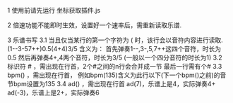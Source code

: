1 使用前请先运行  坐标获取插件.js

2 倍速功能不能即时生效，设置好一个速率后，需重新读取乐谱.
 
3 乐谱书写
    3.1 当且仅当某行的第一个字符为 ( 时，该行会以音符内容进行读取.
        (1--3-57++)0.5(4+4)3/5    含义为：
        首先弹奏1--,3-,5,7++这四个音符，时长为0.5
        然后再弹奏4+,4两个音符，时长为3/5
        (一般以一个四分音符的时长为1)
    3.2 标识符 # ，需出现在行首，2个#之间的n行会合并成一节
        最后一行需有个#
    3.3 bpm() ，需出现在行首，
        例如bpm(135)含义为此行以下(下一个bpm()之前)的音节bpm设置为135
    3.4 ad() ，需出现在行首
        ad(7)，乐谱上是4，实际弹奏4+
        ad(-3)，乐谱上是2+，实际弹奏6
    





